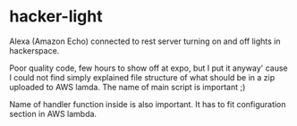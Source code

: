# hacker-light
Alexa (Amazon Echo) connected to rest server turning on and off lights in hackerspace.

Poor quality code, few hours to show off at expo, but I put it anyway' cause I could not find simply explained file structure of what should be in a zip uploaded to AWS lamda. The name of main script is important ;)

Name of handler function inside is also important. It has to fit configuration section in AWS lambda.
